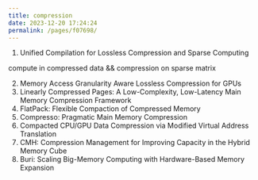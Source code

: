 ```yaml
---
title: compression
date: 2023-12-20 17:24:24
permalink: /pages/f07698/
---
```


1. Unified Compilation for Lossless Compression and Sparse Computing

compute in compressed data && compression on sparse matrix

2. Memory Access Granularity Aware Lossless Compression for GPUs
3. Linearly Compressed Pages: A Low-Complexity, Low-Latency Main Memory Compression Framework
4. FlatPack: Flexible Compaction of Compressed Memory
5. Compresso: Pragmatic Main Memory Compression
6. Compacted CPU/GPU Data Compression via Modified Virtual Address Translation
7. CMH: Compression Management for Improving Capacity in the Hybrid Memory Cube
8. Buri: Scaling Big-Memory Computing with Hardware-Based Memory Expansion
